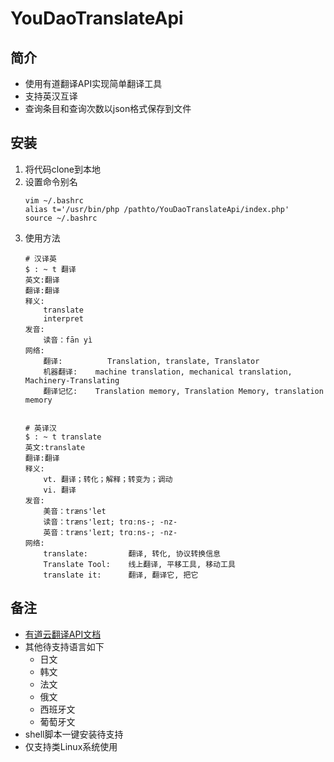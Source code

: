 # YouDaoTranslateApi
## 简介
- 使用有道翻译API实现简单翻译工具
- 支持英汉互译
- 查询条目和查询次数以json格式保存到文件

## 安装
1. 将代码clone到本地
2. 设置命令别名
    ```
    vim ~/.bashrc
    alias t='/usr/bin/php /pathto/YouDaoTranslateApi/index.php'
    source ~/.bashrc
    ```
3. 使用方法
    ```
    # 汉译英
    $ : ~ t 翻译
    英文:翻译
    翻译:翻译
    释义:
        translate
        interpret
    发音:
        读音：fān yì
    网络:
        翻译:          Translation, translate, Translator
        机器翻译:    machine translation, mechanical translation, Machinery-Translating
        翻译记忆:    Translation memory, Translation Memory, translation memory
    
    
    # 英译汉
    $ : ~ t translate
    英文:translate
    翻译:翻译
    释义:
        vt. 翻译；转化；解释；转变为；调动
        vi. 翻译
    发音:
        美音：træns'let
        读音：træns'leɪt; trɑːns-; -nz-
        英音：træns'leɪt; trɑːns-; -nz-
    网络:
        translate:         翻译, 转化, 协议转换信息
        Translate Tool:    线上翻译, 平移工具, 移动工具
        translate it:      翻译, 翻译它, 把它
    ```
## 备注
- [有道云翻译API文档](http://ai.youdao.com/docs/doc-trans-api.s#p05)
- 其他待支持语言如下
    - 日文
    - 韩文
    - 法文
    - 俄文
    - 西班牙文
    - 葡萄牙文
- shell脚本一键安装待支持
- 仅支持类Linux系统使用
